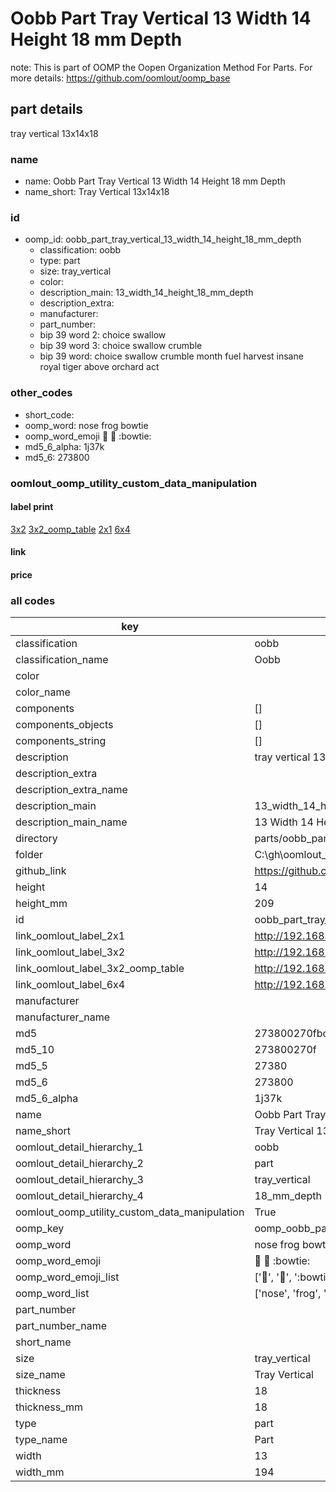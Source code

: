# Oobb Part Tray Vertical 13 Width 14 Height 18 mm Depth  

note: This is part of OOMP the Oopen Organization Method For Parts. For more details: https://github.com/oomlout/oomp_base

##  part details
  



tray vertical 13x14x18



### name
* name: Oobb Part Tray Vertical 13 Width 14 Height 18 mm Depth
* name_short: Tray Vertical 13x14x18 
### id
* oomp_id: oobb_part_tray_vertical_13_width_14_height_18_mm_depth
  * classification: oobb
  * type: part
  * size: tray_vertical
  * color: 
  * description_main: 13_width_14_height_18_mm_depth
  * description_extra: 
  * manufacturer: 
  * part_number: 
  * bip 39 word 2: choice swallow
  * bip 39 word 3: choice swallow crumble
  * bip 39 word: choice swallow crumble month fuel harvest insane royal tiger above orchard act

### other_codes
* short_code: 
* oomp_word: nose frog bowtie
* oomp_word_emoji :nose: :frog: :bowtie:
* md5_6_alpha: 1j37k
* md5_6: 273800






### oomlout_oomp_utility_custom_data_manipulation
#### label print
[3x2](http://192.168.1.245:1112/?label=oomp%201j37k)
[3x2_oomp_table](http://192.168.1.108:1112/?label=oomp%201j37k)
[2x1](http://192.168.1.242:1112/?label=oomp%201j37k)
[6x4](http://192.168.1.55:1112/?label=oomp%201j37k)    

#### link

                              

#### price







### all codes 
| key | value |  
| --- | --- |  
| classification | oobb |  
| classification_name | Oobb |  
| color |  |  
| color_name |  |  
| components | [] |  
| components_objects | [] |  
| components_string | [] |  
| description | tray vertical 13x14x18 |  
| description_extra |  |  
| description_extra_name |  |  
| description_main | 13_width_14_height_18_mm_depth |  
| description_main_name | 13 Width 14 Height 18 mm Depth |  
| directory | parts/oobb_part_tray_vertical_13_width_14_height_18_mm_depth |  
| folder | C:\gh\oomlout_oobb_version_4_generated_parts\parts\oobb_part_tray_vertical_13_width_14_height_18_mm_depth |  
| github_link | https://github.com/oomlout/oomlout_oomp_part_src/tree/main/parts/oobb_part_tray_vertical_13_width_14_height_18_mm_depth |  
| height | 14 |  
| height_mm | 209 |  
| id | oobb_part_tray_vertical_13_width_14_height_18_mm_depth |  
| link_oomlout_label_2x1 | http://192.168.1.242:1112/?label=oomp%201j37k |  
| link_oomlout_label_3x2 | http://192.168.1.245:1112/?label=oomp%201j37k |  
| link_oomlout_label_3x2_oomp_table | http://192.168.1.108:1112/?label=oomp%201j37k |  
| link_oomlout_label_6x4 | http://192.168.1.55:1112/?label=oomp%201j37k |  
| manufacturer |  |  
| manufacturer_name |  |  
| md5 | 273800270fbcae9da5aef8f669b6c141 |  
| md5_10 | 273800270f |  
| md5_5 | 27380 |  
| md5_6 | 273800 |  
| md5_6_alpha | 1j37k |  
| name | Oobb Part Tray Vertical 13 Width 14 Height 18 mm Depth |  
| name_short | Tray Vertical 13x14x18  |  
| oomlout_detail_hierarchy_1 | oobb |  
| oomlout_detail_hierarchy_2 | part |  
| oomlout_detail_hierarchy_3 | tray_vertical |  
| oomlout_detail_hierarchy_4 | 18_mm_depth |  
| oomlout_oomp_utility_custom_data_manipulation | True |  
| oomp_key | oomp_oobb_part_tray_vertical_13_width_14_height_18_mm_depth |  
| oomp_word | nose frog bowtie |  
| oomp_word_emoji | :nose: :frog: :bowtie: |  
| oomp_word_emoji_list | [':nose:', ':frog:', ':bowtie:'] |  
| oomp_word_list | ['nose', 'frog', 'bowtie'] |  
| part_number |  |  
| part_number_name |  |  
| short_name |  |  
| size | tray_vertical |  
| size_name | Tray Vertical |  
| thickness | 18 |  
| thickness_mm | 18 |  
| type | part |  
| type_name | Part |  
| width | 13 |  
| width_mm | 194 |  
